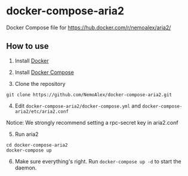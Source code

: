 # docker-compose-aria2
Docker Compose file for https://hub.docker.com/r/nemoalex/aria2/

## How to use

1. Install [Docker](https://docs.docker.com/linux/step_one/)

2. Install [Docker Compose](https://docs.docker.com/compose/install/)

3. Clone the repository

  ```
  git clone https://github.com/NemoAlex/docker-compose-aria2.git
  ```
4. Edit `docker-compose-aria2/docker-compose.yml` and `docker-compose-aria2/etc/aria2.conf`

Notice: We strongly recommend setting a rpc-secret key in aria2.conf

5. Run aria2

  ```
  cd docker-compose-aria2
  docker-compose up
  ```

6. Make sure everything's right. Run `docker-compose up -d` to start the daemon.
